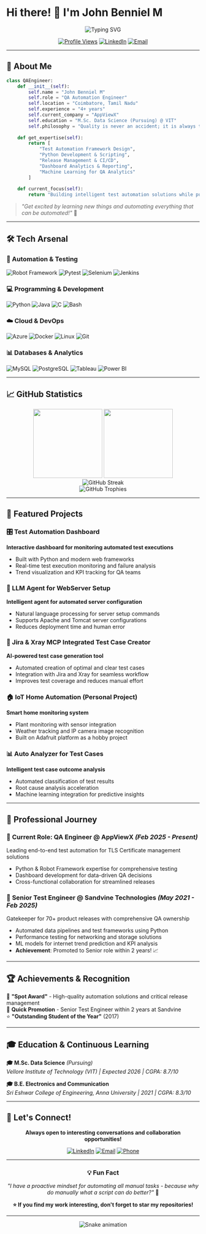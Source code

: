 # Hi there! 👋 I'm John Benniel M

<div align="center">

![Typing SVG](https://readme-typing-svg.herokuapp.com?font=Fira+Code&pause=1000&color=00D4FF&center=true&vCenter=true&width=435&lines=QA+Automation+Engineer+%7C+4%2B+Years;Python+%7C+Robot+Framework+Expert;Data+Science+Student+%40+VIT;Get+Excited+By+Learning+New+Things!)

[![Profile Views](https://komarev.com/ghpvc/?username=johnbenniel&color=blueviolet&style=flat-square)](https://github.com/21benniel)
[![LinkedIn](https://img.shields.io/badge/LinkedIn-Connect-blue?style=flat-square&logo=linkedin)](https://linkedin.com/in/johnbenniel)
[![Email](https://img.shields.io/badge/Email-johnbenniel17%40gmail.com-red?style=flat-square&logo=gmail)](mailto:johnbenniel17@gmail.com)

</div>

---

## 🚀 About Me

```python
class QAEngineer:
    def __init__(self):
        self.name = "John Benniel M"
        self.role = "QA Automation Engineer"
        self.location = "Coimbatore, Tamil Nadu"
        self.experience = "4+ years"
        self.current_company = "AppViewX"
        self.education = "M.Sc. Data Science (Pursuing) @ VIT"
        self.philosophy = "Quality is never an accident; it is always the result of intelligent effort"
        
    def get_expertise(self):
        return [
            "Test Automation Framework Design",
            "Python Development & Scripting", 
            "Release Management & CI/CD",
            "Dashboard Analytics & Reporting",
            "Machine Learning for QA Analytics"
        ]
    
    def current_focus(self):
        return "Building intelligent test automation solutions while pursuing Data Science mastery"
```

> *"Get excited by learning new things and automating everything that can be automated!"* 🤖

---

## 🛠️ Tech Arsenal

### 🔧 Automation & Testing
![Robot Framework](https://img.shields.io/badge/Robot_Framework-000000?style=for-the-badge&logo=robot-framework&logoColor=white)
![Pytest](https://img.shields.io/badge/Pytest-0A9EDC?style=for-the-badge&logo=pytest&logoColor=white)
![Selenium](https://img.shields.io/badge/Selenium-43B02A?style=for-the-badge&logo=selenium&logoColor=white)
![Jenkins](https://img.shields.io/badge/Jenkins-D24939?style=for-the-badge&logo=jenkins&logoColor=white)

### 💻 Programming & Development
![Python](https://img.shields.io/badge/Python-FFD43B?style=for-the-badge&logo=python&logoColor=blue)
![Java](https://img.shields.io/badge/Java-ED8B00?style=for-the-badge&logo=openjdk&logoColor=white)
![C](https://img.shields.io/badge/C-00599C?style=for-the-badge&logo=c&logoColor=white)
![Bash](https://img.shields.io/badge/Bash-4EAA25?style=for-the-badge&logo=gnu-bash&logoColor=white)

### ☁️ Cloud & DevOps
![Azure](https://img.shields.io/badge/Microsoft_Azure-0089D0?style=for-the-badge&logo=microsoft-azure&logoColor=white)
![Docker](https://img.shields.io/badge/Docker-2496ED?style=for-the-badge&logo=docker&logoColor=white)
![Linux](https://img.shields.io/badge/Linux-FCC624?style=for-the-badge&logo=linux&logoColor=black)
![Git](https://img.shields.io/badge/Git-F05032?style=for-the-badge&logo=git&logoColor=white)

### 📊 Databases & Analytics
![MySQL](https://img.shields.io/badge/MySQL-4479A1?style=for-the-badge&logo=mysql&logoColor=white)
![PostgreSQL](https://img.shields.io/badge/PostgreSQL-316192?style=for-the-badge&logo=postgresql&logoColor=white)
![Tableau](https://img.shields.io/badge/Tableau-E97627?style=for-the-badge&logo=tableau&logoColor=white)
![Power BI](https://img.shields.io/badge/Power_BI-F2C811?style=for-the-badge&logo=powerbi&logoColor=black)

---

## 📈 GitHub Statistics

<div align="center">
  <img height="180em" src="https://github-readme-stats.vercel.app/api?username=johnbenniel&show_icons=true&theme=tokyonight&include_all_commits=true&count_private=true"/>
  <img height="180em" src="https://github-readme-stats.vercel.app/api/top-langs/?username=johnbenniel&layout=compact&langs_count=7&theme=tokyonight"/>
</div>

<div align="center">
  <img src="https://github-readme-streak-stats.herokuapp.com/?user=johnbenniel&theme=tokyonight" alt="GitHub Streak"/>
</div>

<div align="center">
  <img src="https://github-profile-trophy.vercel.app/?username=johnbenniel&theme=tokyonight&row=1&column=6" alt="GitHub Trophies"/>
</div>

---

## 🌟 Featured Projects

### 🎛️ Test Automation Dashboard
**Interactive dashboard for monitoring automated test executions**
- Built with Python and modern web frameworks
- Real-time test execution monitoring and failure analysis
- Trend visualization and KPI tracking for QA teams

### 🤖 LLM Agent for WebServer Setup
**Intelligent agent for automated server configuration**
- Natural language processing for server setup commands
- Supports Apache and Tomcat server configurations
- Reduces deployment time and human error

### 📝 Jira & Xray MCP Integrated Test Case Creator
**AI-powered test case generation tool**
- Automated creation of optimal and clear test cases
- Integration with Jira and Xray for seamless workflow
- Improves test coverage and reduces manual effort

### 🏠 IoT Home Automation (Personal Project)
**Smart home monitoring system**
- Plant monitoring with sensor integration
- Weather tracking and IP camera image recognition
- Built on Adafruit platform as a hobby project

### 📊 Auto Analyzer for Test Cases
**Intelligent test case outcome analysis**
- Automated classification of test results
- Root cause analysis acceleration
- Machine learning integration for predictive insights

---

## 💼 Professional Journey

### 🔄 **Current Role: QA Engineer @ AppViewX** *(Feb 2025 - Present)*
Leading end-to-end test automation for TLS Certificate management solutions
- Python & Robot Framework expertise for comprehensive testing
- Dashboard development for data-driven QA decisions
- Cross-functional collaboration for streamlined releases

### 🚀 **Senior Test Engineer @ Sandvine Technologies** *(May 2021 - Feb 2025)*
Gatekeeper for 70+ product releases with comprehensive QA ownership
- Automated data pipelines and test frameworks using Python
- Performance testing for networking and storage solutions
- ML models for internet trend prediction and KPI analysis
- **Achievement**: Promoted to Senior role within 2 years! 📈

---

## 🏆 Achievements & Recognition

🥇 **"Spot Award"** - High-quality automation solutions and critical release management  
🚀 **Quick Promotion** - Senior Test Engineer within 2 years at Sandvine  
⭐ **"Outstanding Student of the Year"** (2017)  

---

## 🎓 Education & Continuous Learning

**🎓 M.Sc. Data Science** *(Pursuing)*  
*Vellore Institute of Technology (VIT) | Expected 2026 | CGPA: 8.7/10*

**🎓 B.E. Electronics and Communication**  
*Sri Eshwar College of Engineering, Anna University | 2021 | CGPA: 8.3/10*

---

## 🤝 Let's Connect!

<div align="center">

**Always open to interesting conversations and collaboration opportunities!**

[![LinkedIn](https://img.shields.io/badge/LinkedIn-0077B5?style=for-the-badge&logo=linkedin&logoColor=white)](https://www.linkedin.com/in/john-benniel/)
[![Email](https://img.shields.io/badge/Gmail-D14836?style=for-the-badge&logo=gmail&logoColor=white)](mailto:johnbenniel17@gmail.com)
[![Phone](https://img.shields.io/badge/Phone-+91_7598874667-green?style=for-the-badge&logo=phone&logoColor=white)](tel:+917598874667)

</div>

---

<div align="center">

### 💡 Fun Fact
*"I have a proactive mindset for automating all manual tasks - because why do manually what a script can do better?"* 🔧

**⭐ If you find my work interesting, don't forget to star my repositories!**

</div>

---

<div align="center">
  <img src="https://raw.githubusercontent.com/platomo/snk/output/github-contribution-grid-snake.svg" alt="Snake animation" />
</div>
